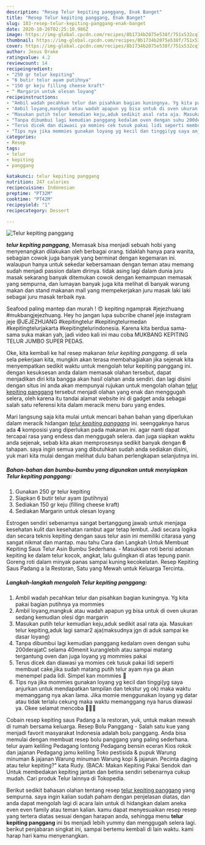 ```yaml
---
description: "Resep Telur kepiting panggang, Enak Banget"
title: "Resep Telur kepiting panggang, Enak Banget"
slug: 183-resep-telur-kepiting-panggang-enak-banget
date: 2020-10-26T02:25:10.986Z
image: https://img-global.cpcdn.com/recipes/8b1734b2075e538f/751x532cq70/telur-kepiting-panggang-foto-resep-utama.jpg
thumbnail: https://img-global.cpcdn.com/recipes/8b1734b2075e538f/751x532cq70/telur-kepiting-panggang-foto-resep-utama.jpg
cover: https://img-global.cpcdn.com/recipes/8b1734b2075e538f/751x532cq70/telur-kepiting-panggang-foto-resep-utama.jpg
author: Jesus Drake
ratingvalue: 4.2
reviewcount: 14
recipeingredient:
- "250 gr telur kepiting"
- "6 butir telur ayam putihnya"
- "150 gr keju filling cheese kraft"
- " Margarin untuk olesan loyang"
recipeinstructions:
- "Ambil wadah pecahkan telur dan pisahkan bagian kuningnya. Yg kita pakai bagian putihnya ya mommies"
- "Ambil loyang,mangkuk atau wadah apapun yg bisa untuk di oven ukuran sedang kemudian olesi dgn margarin"
- "Masukan putih telur kemudian keju,aduk sedikit asal rata aja. Masukan telur kepiting,aduk lagi samar2 aja(maksudnya jgn di aduk sampai ke dasar loyang)"
- "Tanpa dibumbui lagi kemudian panggang kedalam oven dengan suhu 200derajatC selama 40menit kuranglebih atau sampai matang tergantung oven dan juga loyang yg mommies pakai"
- "Terus dicek dan diawasi ya momies cek tusuk pakai lidi seperti membuat cake,jika sudah matang putih telur ayam nya ga akan menempel pada lidi. Simpel kan mommies 🤗"
- "Tips nya jika mommies gunakan loyang yg kecil dan tinggi(yg saya anjurkan untuk mendapatkan tampilan dan tekstur yg ok) maka waktu memanggang nya akan lama. Jika momie menggunakan loyang yg datar atau tidak terlalu cekung maka waktu memanggang nya harus diawasi ya. Okee selamat mencoba 🥰😘💪"
categories:
- Resep
tags:
- telur
- kepiting
- panggang

katakunci: telur kepiting panggang 
nutrition: 247 calories
recipecuisine: Indonesian
preptime: "PT32M"
cooktime: "PT42M"
recipeyield: "1"
recipecategory: Dessert

---
```



![Telur kepiting panggang](https://img-global.cpcdn.com/recipes/8b1734b2075e538f/751x532cq70/telur-kepiting-panggang-foto-resep-utama.jpg)

<b><i>telur kepiting panggang</i></b>, Memasak bisa menjadi sebuah hobi yang menyenangkan dilakukan oleh berbagai orang. tidaklah hanya para wanita, sebagian cowok juga banyak yang berminat dengan kegemaran ini. walaupun hanya untuk sekedar kebersamaan dengan teman atau memang sudah menjadi passion dalam dirinya. tidak asing lagi dalam dunia juru masak sekarang banyak ditemukan cowok dengan kemampuan memasak yang sempurna, dan lumayan banyak juga kita melihat di banyak warung makan dan stand makanan mall yang mempekerjakan juru masak laki laki sebagai juru masak terbaik nya.

Seafood paling mantep dan murah ! 😍 kepiting ngamprak #jejezhuang #mukbangjejezhuang. Hey ho jangan lupa subcribe chanel jeje instagram jeje @JEJEZHUANG #kepitingtelur #kepitingtelurmedan #kepitingtelurjakarta #kepitingtelurindonesia. Karena kita berdua sama-sama suka makan yah, jadi video kali ini mau coba MUKBANG KEPITING TELUR JUMBO SUPER PEDAS.

Oke, kita kembali ke hal resep makanan <i>telur kepiting panggang</i>. di sela sela pekerjaan kita, mungkin akan terasa membahagiakan jika sejenak kita menyempatkan sedikit waktu untuk mengolah telur kepiting panggang ini. dengan kesuksesan anda dalam memasak olahan tersebut, dapat menjadikan diri kita bangga akan hasil olahan anda sendiri. dan lagi disini dengan situs ini anda akan mempunyai rujukan untuk mengolah olahan <u>telur kepiting panggang</u> tersebut menjadi olahan yang enak dan menggugah selera, oleh karena itu tandai alamat website ini di gadget anda sebagai salah satu referensi kita dalam meracik menu baru yang endes.


Mari langsung saja kita mulai untuk mencari bahan bahan yang diperlukan dalam meracik hidangan <u><i>telur kepiting panggang</i></u> ini. seenggaknya harus ada <b>4</b> komposisi yang diperlukan pada makanan ini. agar nanti dapat tercapai rasa yang endess dan menggugah selera. dan juga siapkan waktu anda sejenak, sebab kita akan memprosesnya sedikit banyak dengan <b>6</b> tahapan. saya ingin semua yang dibutuhkan sudah anda sediakan disini, yuk mari kita mulai dengan melihat dulu bahan perlengkapan selanjutnya ini.

<!--inarticleads1-->

##### Bahan-bahan dan bumbu-bumbu yang digunakan untuk menyiapkan Telur kepiting panggang:

1. Gunakan 250 gr telur kepiting
1. Siapkan 6 butir telur ayam (putihnya)
1. Sediakan 150 gr keju (filling cheese kraft)
1. Sediakan  Margarin untuk olesan loyang


Estrogen sendiri sebenarnya sangat bertanggung jawab untuk menjaga kesehatan kulit dan kesehatan rambut agar tetap lembut. Jadi secara logika dan secara teknis kepiting dengan saus telur asin ini memiliki citarasa yang sangat nikmat dan mantap. mau tahu Cara dan Langkah Untuk Membuat Kepiting Saus Telur Asin Bumbu Sederhana. - Masukkan roti berisi adonan kepiting ke dalam telur kocok, angkat, lalu gulingkan di atas tepung panir. Goreng roti dalam minyak panas sampai kuning kecokelatan. Resep Kepiting Saus Padang a la Restoran, Satu yang Mewah untuk Keluarga Tercinta. 

<!--inarticleads2-->

##### Langkah-langkah mengolah Telur kepiting panggang:

1. Ambil wadah pecahkan telur dan pisahkan bagian kuningnya. Yg kita pakai bagian putihnya ya mommies
1. Ambil loyang,mangkuk atau wadah apapun yg bisa untuk di oven ukuran sedang kemudian olesi dgn margarin
1. Masukan putih telur kemudian keju,aduk sedikit asal rata aja. Masukan telur kepiting,aduk lagi samar2 aja(maksudnya jgn di aduk sampai ke dasar loyang)
1. Tanpa dibumbui lagi kemudian panggang kedalam oven dengan suhu 200derajatC selama 40menit kuranglebih atau sampai matang tergantung oven dan juga loyang yg mommies pakai
1. Terus dicek dan diawasi ya momies cek tusuk pakai lidi seperti membuat cake,jika sudah matang putih telur ayam nya ga akan menempel pada lidi. Simpel kan mommies 🤗
1. Tips nya jika mommies gunakan loyang yg kecil dan tinggi(yg saya anjurkan untuk mendapatkan tampilan dan tekstur yg ok) maka waktu memanggang nya akan lama. Jika momie menggunakan loyang yg datar atau tidak terlalu cekung maka waktu memanggang nya harus diawasi ya. Okee selamat mencoba 🥰😘💪


Cobain resep kepiting saus Padang a la restoran, yuk, untuk makan mewah di rumah bersama keluarga. Resep Bolu Panggang - Salah satu kue yang menjadi favorit masyarakat Indonesia adalah bolu panggang. Anda bisa memulai dengan membuat resep bolu panggang yang paling sederhana. telur ayam keliling Pedagang lontong Pedagang bensin eceran Kios rokok dan jajanan Pedagang jamu keliling Toko pestisida &amp; pupuk Warung minuman &amp; jajanan Warung minuman Warung kopi &amp; jajanan. Pecinta daging atau telur kepiting?&#34; kata Rudy. (BACA: Makan Kepiting Pakai Sendok dan Untuk membedakan kepiting jantan dan betina sendiri sebenarnya cukup mudah. Cari produk Telur lainnya di Tokopedia. 

Berikut sedikit bahasan olahan tentang resep <u>telur kepiting panggang</u> yang sempurna. saya ingin kalian sudah paham dengan penjelasan diatas, dan anda dapat mengolah lagi di acara lain untuk di hidangkan dalam aneka even even family atau teman kalian. kamu dapat menyesuaikan resep resep yang tertera diatas sesuai dengan harapan anda, sehingga menu <b>telur kepiting panggang</b> ini bs menjadi lebih yummy dan menggugah selera lagi. berikut penjabaran singkat ini, sampai bertemu kembali di lain waktu. kami harap hari kamu menyenangkan.
